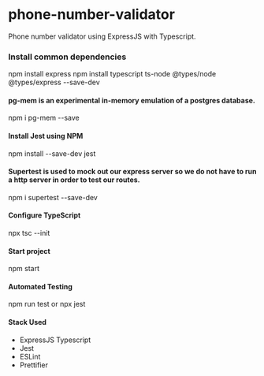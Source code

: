 # phone-number-validator
Phone number validator using ExpressJS with Typescript.

### Install common dependencies
npm install express
npm install typescript ts-node @types/node @types/express --save-dev

#### pg-mem is an experimental in-memory emulation of a postgres database.
npm i pg-mem --save

#### Install Jest using NPM
npm install --save-dev jest

#### Supertest is used to mock out our express server so we do not have to run a http server in order to test our routes.
npm i supertest --save-dev

#### Configure TypeScript
npx tsc --init

#### Start project
npm start

#### Automated Testing
npm run test or npx jest

#### Stack Used
- ExpressJS Typescript
- Jest
- ESLint
- Prettifier
